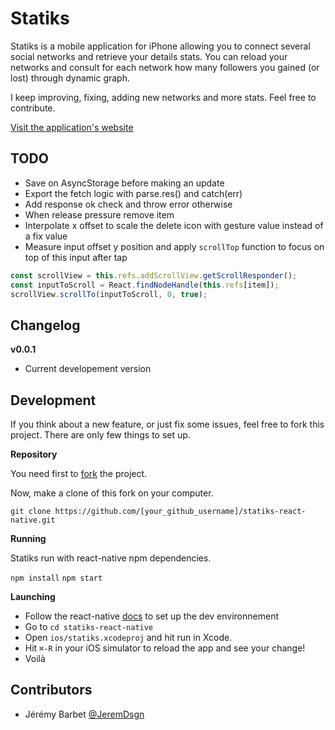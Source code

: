Statiks
========

Statiks is a mobile application for iPhone allowing you to connect several social networks and retrieve your details stats.
You can reload your networks and consult for each network how many followers you gained (or lost) through dynamic graph.

I keep improving, fixing, adding new networks and more stats. Feel free to contribute.

[Visit the application's website](http://statiks.jeremybarbet.com)

TODO
----

* Save on AsyncStorage before making an update
* Export the fetch logic with parse.res() and catch(err)
* Add response ok check and throw error otherwise
* When release pressure remove item
* Interpolate x offset to scale the delete icon with gesture value instead of a fix value
* Measure input offset y position and apply `scrollTop` function to focus on top of this input after tap

```js
const scrollView = this.refs.addScrollView.getScrollResponder();
const inputToScroll = React.findNodeHandle(this.refs[item]);
scrollView.scrollTo(inputToScroll, 0, true);
```

Changelog
---------

__v0.0.1__

* Current developement version

Development
-----------

If you think about a new feature, or just fix some issues, feel free to fork this project.
There are only few things to set up.

__Repository__

You need first to [fork](https://github.com/statiks/statiks-react-native/fork) the project.

Now, make a clone of this fork on your computer.

`git clone https://github.com/[your_github_username]/statiks-react-native.git`

__Running__

Statiks run with react-native npm dependencies.

`npm install`
`npm start`

__Launching__

* Follow the react-native [docs](http://facebook.github.io/react-native/releases/0.20/docs/getting-started.html#requirements) to set up the dev environnement
* Go to `cd statiks-react-native`
* Open `ios/statiks.xcodeproj` and hit run in Xcode.
* Hit `⌘-R` in your iOS simulator to reload the app and see your change!
* Voilà

Contributors
------------

* Jérémy Barbet [@JeremDsgn](https://twitter.com/JeremDsgn)
